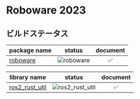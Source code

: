 # Roboware 2023

## ビルドステータス

| package name | status | document |
|--|--|:--:|
| [roboware](https://github.com/roboware-org/roboware) | ![roboware](https://github.com/roboware-org/roboware/actions/workflows/main.yml/badge.svg) | ✅ |

| library name | status | document |
|--|--|:--:|
| [ros2_rust_util](https://github.com/TakanoTaiga/ros2_rust_util) | ![ros2_rust_util](https://github.com/TakanoTaiga/ros2_rust_util/actions/workflows/rust.yml/badge.svg) | ✅ |

